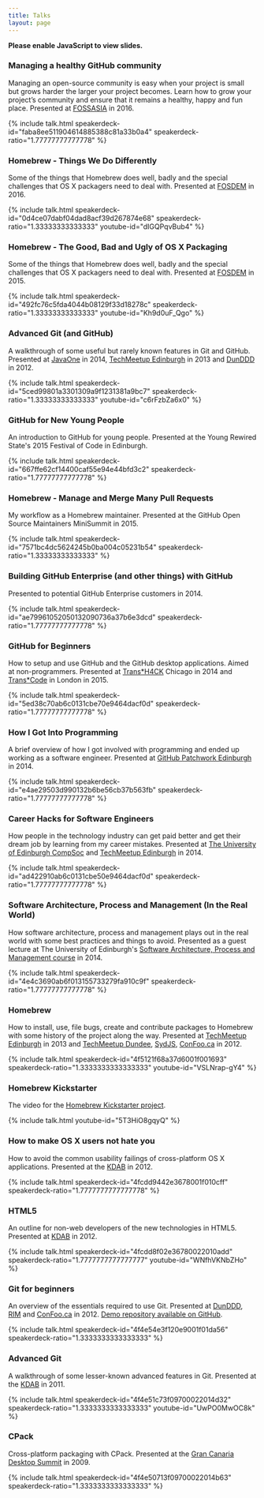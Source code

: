 ```yaml
---
title: Talks
layout: page
---
```

<noscript>**Please enable JavaScript to view slides.**</noscript>

### Managing a healthy GitHub community
Managing an open-source community is easy when your project is small but grows harder the larger your project becomes. Learn how to grow your project’s community and ensure that it remains a healthy, happy and fun place. Presented at [FOSSASIA](http://2016.fossasia.org) in 2016.

{% include talk.html speakerdeck-id="faba8ee511904614885388c81a33b0a4" speakerdeck-ratio="1.77777777777778" %}

### Homebrew - Things We Do Differently
Some of the things that Homebrew does well, badly and the special challenges that OS X packagers need to deal with. Presented at [FOSDEM](https://fosdem.org) in 2016.

{% include talk.html speakerdeck-id="0d4ce07dabf04dad8acf39d267874e68" speakerdeck-ratio="1.33333333333333" youtube-id="dIGQPqvBub4" %}

### Homebrew - The Good, Bad and Ugly of OS X Packaging
Some of the things that Homebrew does well, badly and the special challenges that OS X packagers need to deal with. Presented at [FOSDEM](https://fosdem.org) in 2015.

{% include talk.html speakerdeck-id="492fc76c5fda4044b08129f33d18278c" speakerdeck-ratio="1.33333333333333" youtube-id="Kh9d0uF\_Qgo" %}

### Advanced Git (and GitHub)
A walkthrough of some useful but rarely known features in Git and GitHub. Presented at [JavaOne](https://www.oracle.com/javaone/index.html) in 2014, [TechMeetup Edinburgh](http://techmeetup.co.uk/) in 2013 and [DunDDD](http://dun.dddscotland.co.uk/) in 2012.

{% include talk.html speakerdeck-id="5ced99801a3301309a9f1231381a9bc7" speakerdeck-ratio="1.33333333333333" youtube-id="c6rFzbZa6x0" %}

### GitHub for New Young People
An introduction to GitHub for young people. Presented at the Young Rewired State's 2015 Festival of Code in Edinburgh.

{% include talk.html speakerdeck-id="667ffe62cf14400caf55e94e44bfd3c2" speakerdeck-ratio="1.77777777777778" %}

### Homebrew - Manage and Merge Many Pull Requests
My workflow as a Homebrew maintainer. Presented at the GitHub Open Source Maintainers MiniSummit in 2015.

{% include talk.html speakerdeck-id="7571bc4dc5624245b0ba004c05231b54" speakerdeck-ratio="1.33333333333333" %}

### Building GitHub Enterprise (and other things) with GitHub
Presented to potential GitHub Enterprise customers in 2014.

{% include talk.html speakerdeck-id="ae79961052050132090736a37b6e3dcd" speakerdeck-ratio="1.77777777777778" %}

### GitHub for Beginners
How to setup and use GitHub and the GitHub desktop applications. Aimed at non-programmers. Presented at [Trans*H4CK](http://www.transhack.org) Chicago in 2014 and [Trans*Code](http://trans-code.org) in London in 2015.

{% include talk.html speakerdeck-id="5ed38c70ab6c0131cbe70e9464dacf0d" speakerdeck-ratio="1.77777777777778" %}

### How I Got Into Programming
A brief overview of how I got involved with programming and ended up working as a software engineer. Presented at [GitHub Patchwork Edinburgh](https://github.com/blog/1907-patchwork-edinburgh) in 2014.

{% include talk.html speakerdeck-id="e4ae29503d990132b6be56cb37b563fb" speakerdeck-ratio="1.77777777777778" %}

### Career Hacks for Software Engineers
How people in the technology industry can get paid better and get their dream job by learning from my career mistakes. Presented at [The University of Edinburgh CompSoc](https://comp-soc.com/) and [TechMeetup Edinburgh](http://techmeetup.co.uk/) in 2014.

{% include talk.html speakerdeck-id="ad422910ab6c0131cbe50e9464dacf0d" speakerdeck-ratio="1.77777777777778" %}

### Software Architecture, Process and Management (In the Real World)
How software architecture, process and management plays out in the real world with some best practices and things to avoid. Presented as a guest lecture at The University of Edinburgh's [Software Architecture, Process and Management course](http://www.inf.ed.ac.uk/teaching/courses/sapm/) in 2014.

{% include talk.html speakerdeck-id="4e4c3690ab6f013155733279fa910c9f" speakerdeck-ratio="1.77777777777778" %}

### Homebrew
How to install, use, file bugs, create and contribute packages to Homebrew with some history of the project along the way. Presented at [TechMeetup Edinburgh](http://techmeetup.co.uk/) in 2013 and [TechMeetup Dundee](http://techdundee.eventbrite.co.uk/), [SydJS](http://www.sydjs.com), [ConFoo.ca](http://confoo.ca) in 2012.

{% include talk.html speakerdeck-id="4f5121f68a37d6001f001693" speakerdeck-ratio="1.3333333333333333" youtube-id="VSLNrap-gY4" %}

### Homebrew Kickstarter
The video for the [Homebrew Kickstarter project](http://www.kickstarter.com/projects/homebrew/brew-test-bot).

{% include talk.html youtube-id="5T3HiO8gqyQ" %}

### How to make OS X users not hate you
How to avoid the common usability failings of cross-platform OS X applications. Presented at the [KDAB](http://www.kdab.com) in 2012.

{% include talk.html speakerdeck-id="4fcdd9442e3678001f010cff" speakerdeck-ratio="1.7777777777777778" %}

### HTML5
An outline for non-web developers of the new technologies in HTML5. Presented at [KDAB](http://www.kdab.com) in 2012.

{% include talk.html speakerdeck-id="4fcdd8f02e36780022010add" speakerdeck-ratio="1.7777777777777777" youtube-id="WNfhVKNbZHo" %}

### Git for beginners
An overview of the essentials required to use Git. Presented at [DunDDD](http://dun.dddscotland.co.uk/), [RIM](http://www.rim.com) and [ConFoo.ca](http://confoo.ca) in 2012. [Demo repository available on GitHub](https://github.com/mikemcquaid/GitForBeginnersDemo).

{% include talk.html speakerdeck-id="4f4e54e3f120e9001f01da56" speakerdeck-ratio="1.3333333333333333" %}

### Advanced Git
A walkthrough of some lesser-known advanced features in Git. Presented at the [KDAB](http://www.kdab.com) in 2011.

{% include talk.html speakerdeck-id="4f4e51c73f09700022014d32" speakerdeck-ratio="1.3333333333333333" youtube-id="UwPO0MwOC8k" %}

### CPack
Cross-platform packaging with CPack. Presented at the [Gran Canaria Desktop Summit](http://www.grancanariadesktopsummit.org) in 2009.

{% include talk.html speakerdeck-id="4f4e50713f09700022014b63" speakerdeck-ratio="1.3333333333333333" %}
